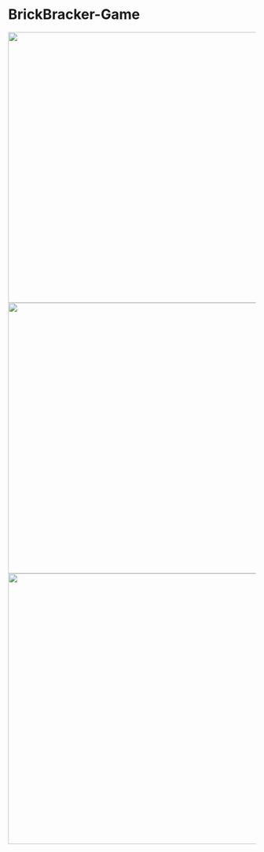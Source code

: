 # BrickBracker-Game
<img src="https://user-images.githubusercontent.com/96439012/204277568-11cf7b70-c63e-4ef0-9f9f-69f3cb35e034.png" height=550 width=550>
<img src="https://user-images.githubusercontent.com/96439012/204278386-3c849e23-75cc-4d7d-98a8-ce7ae43c3032.png" height=550 width=550>
<img src="https://user-images.githubusercontent.com/96439012/204278397-6ba0661a-8c78-4674-8d56-bbbb46792a15.png" height=550 width=550>


